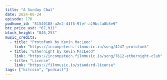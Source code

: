 ```yaml
---
title: "A Sunday Chat"
date: 2024-06-24
episode: 170
podhome_id: "81540188-a2e2-41f6-97ef-a29bc4a8b8e9"
btc_price_usd: "67,911"
block_height: "846,253"
music_credits:
  - title: "Protofunk by Kevin MacLeod"
    link: "https://incompetech.filmmusic.io/song/4247-protofunk"
  - title: "Ethernight by Kevin MacLeod"
    link: "https://incompetech.filmmusic.io/song/7612-ethernight-club"
  - title: "License"
    link: "https://filmmusic.io/standard-license"
tags: ["bitcoin", "podcast"]
---
```

